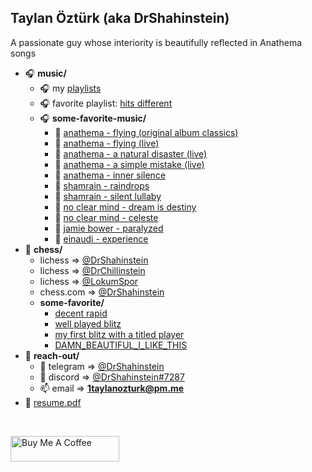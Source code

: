 ## Taylan Öztürk (aka DrShahinstein)

A passionate guy whose interiority is beautifully reflected in Anathema songs

- 🎧 **music/**
  - 🎧 my [playlists](https://www.youtube.com/@DrShahinstein/playlists)
  - 🎧 favorite playlist: [hits different](https://music.youtube.com/playlist?list=PLBahOBq74DZNf3F069wWa-9bkAlGyUaS4)
  - 🎧 **some-favorite-music/**
    - 🎵 [anathema - flying (original album classics)](https://www.youtube.com/watch?v=iWPQNLeYoKg)
    - 🎵 [anathema - flying (live)](https://www.youtube.com/watch?v=13nYeV_4TyY)
    - 🎵 [anathema - a natural disaster (live)](https://www.youtube.com/watch?v=IcJKCSqMPuY)
    - 🎵 [anathema - a simple mistake (live)](https://www.youtube.com/watch?v=G4BFu3E7-T4)
    - 🎵 [anathema - inner silence](https://www.youtube.com/watch?v=MZ4y5Y3vPxA&list=PLBahOBq74DZNf3F069wWa-9bkAlGyUaS4)
    - 🎵 [shamrain - raindrops](https://www.youtube.com/watch?v=2Eh0QXBByAs)
    - 🎵 [shamrain - silent lullaby](https://www.youtube.com/watch?v=dxZVn7iUt4o)
    - 🎵 [no clear mind - dream is destiny](https://www.youtube.com/watch?v=Jj1sa0jay4c)
    - 🎵 [no clear mind - celeste](https://www.youtube.com/watch?v=U2Cms6caTBE&list=PLBahOBq74DZNf3F069wWa-9bkAlGyUaS4)
    - 🎵 [jamie bower - paralyzed](https://www.youtube.com/watch?v=Dq_bP6H_InI)
    - 🎵 [einaudi - experience](https://youtu.be/1e9B31FLT-s)
- 👑 **chess/**
  - lichess => [@DrShahinstein](https://lichess.org/@/DrShahinstein)
  - lichess => [@DrChillinstein](https://lichess.org/@/DrChillinstein)
  - lichess => [@LokumSpor](https://lichess.org/@/LokumSpor)
  - chess.com => [@DrShahinstein](https://www.chess.com/member/drshahinstein)
  - **some-favorite/**
    - [decent rapid](https://lichess.org/TdAA6VgCzZbu)
    - [well played blitz](https://www.chess.com/game/live/125272787847)
    - [my first blitz with a titled player](https://lichess.org/HM3nFCeDiVyP)
    - [DAMN_BEAUTIFUL_I_LIKE_THIS](https://www.chess.com/game/live/125432309311)
- 📁 **reach-out/**
  - 🔗 telegram => [@DrShahinstein](https://t.me/DrShahinstein)
  - 🔗 discord => [@DrShahinstein#7287](https://discord.com/users/738517460378189926)
  - 📫 email => **1taylanozturk@pm.me**
- 📝 [resume.pdf](https://flowcv.com/resume/4qlsssbbu2)


<br/>

<a href="https://www.buymeacoffee.com/DrShahinstein" target="_blank"><img src="https://cdn.buymeacoffee.com/buttons/default-orange.png" alt="Buy Me A Coffee" height="41" width="174"></a>
